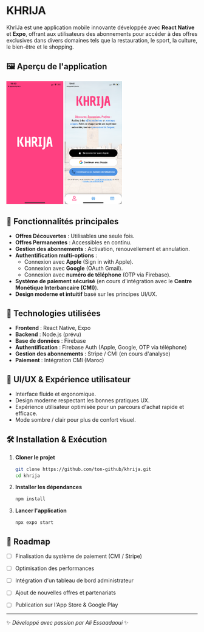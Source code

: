 # KHRIJA

KhrIJa est une application mobile innovante développée avec **React Native** et **Expo**, offrant aux utilisateurs des abonnements pour accéder à des offres exclusives dans divers domaines tels que la restauration, le sport, la culture, le bien-être et le shopping.

## 🖼️ Aperçu de l'application
<img src="assets/IMG_0.PNG" alt="Aperçu de KhrIJa" width="150" height="auto"/>  <img src="assets/IMG_01.PNG" alt="Aperçu de KhrIJa" width="150" height="auto"/>

## 📌 Fonctionnalités principales
- **Offres Découvertes** : Utilisables une seule fois.
- **Offres Permanentes** : Accessibles en continu.
- **Gestion des abonnements** : Activation, renouvellement et annulation.
- **Authentification multi-options** :
  - Connexion avec **Apple** (Sign in with Apple).
  - Connexion avec **Google** (OAuth Gmail).
  - Connexion avec **numéro de téléphone** (OTP via Firebase).
- **Système de paiement sécurisé** (en cours d'intégration avec le **Centre Monétique Interbancaire (CMI)**).
- **Design moderne et intuitif** basé sur les principes UI/UX.

## 🚀 Technologies utilisées
- **Frontend** : React Native, Expo
- **Backend** : Node.js (prévu)
- **Base de données** : Firebase 
- **Authentification** : Firebase Auth (Apple, Google, OTP via téléphone)
- **Gestion des abonnements** : Stripe / CMI (en cours d'analyse)
- **Paiement** : Intégration CMI (Maroc)

## 🎨 UI/UX & Expérience utilisateur
- Interface fluide et ergonomique.
- Design moderne respectant les bonnes pratiques UX.
- Expérience utilisateur optimisée pour un parcours d'achat rapide et efficace.
- Mode sombre / clair pour plus de confort visuel.

## 🛠 Installation & Exécution

1. **Cloner le projet**
   ```bash
   git clone https://github.com/ton-github/khrija.git
   cd khrija
   ```

2. **Installer les dépendances**
   ```bash
   npm install
   ```

3. **Lancer l'application**
   ```bash
   npx expo start
   ```

## 📅 Roadmap
- [ ] Finalisation du système de paiement (CMI / Stripe)
- [ ] Optimisation des performances
- [ ] Intégration d'un tableau de bord administrateur
- [ ] Ajout de nouvelles offres et partenariats
- [ ] Publication sur l'App Store & Google Play


---
✨ _Développé avec passion par Ali Essaadaoui_ ✨
